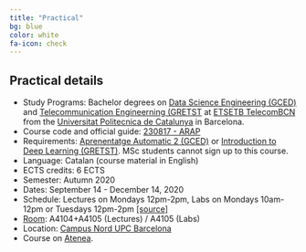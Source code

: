 ```yaml
---
title: "Practical"
bg: blue
color: white
fa-icon: check
---
```


## Practical details

* Study Programs: Bachelor degrees on [Data Science Engineering (GCED)][dse] and [Telecommunication Engineerning (GRETST][gretst] at [ETSETB TelecomBCN](http://etsetb.upc.edu/ca) from the [Universitat Politecnica de Catalunya][upc] in Barcelona.
* Course code and official guide: [230817 - ARAP](https://www.upc.edu/content/grau/guiadocent/pdf/cat/230817)
* Requirements: [Aprenentatge Automatic 2 (GCED)][aa2] or [Introduction to Deep Learning (GRETST)][idl]. MSc students cannot sign up to this course.
* Language: Catalan (course material in English)
* ECTS credits: 6 ECTS
* Semester: Autumn 2020
* Dates: September 14 - December 14, 2020
* Schedule: Lectures on Mondays 12pm-2pm, Labs on Mondays 10am-12pm or Tuesdays 12pm-2pm [[source]][room]
* [Room][room]: A4104+A4105 (Lectures) / A4105 (Labs)
* Location: [Campus Nord UPC Barcelona](https://imatge.upc.edu/web/contact)
* Course on [Atenea][atenea].

[idl]: https://telecombcn-dl.github.io/idl-2020/
[aa2]: https://www.fib.upc.edu/en/studies/bachelors-degrees/bachelor-degree-data-science-and-engineering/curriculum/syllabus/AA2-GCED
[dse]: https://dse.upc.edu/en
[gretst]: https://telecos.upc.edu/en/study-programs/degrees/bachelors-degree-in-telecommunications-technologies-and-services-engineering?set_language=en
[atenea]: https://atenea.upc.edu/course/view.php?id=63606
[upc]: http://www.upc.edu/?set_language=en

[room]: https://intranet.etsetb.upc.edu/serveis/pdi/docencia/horaris/GRETST_OG_Q1_2021_47.html
